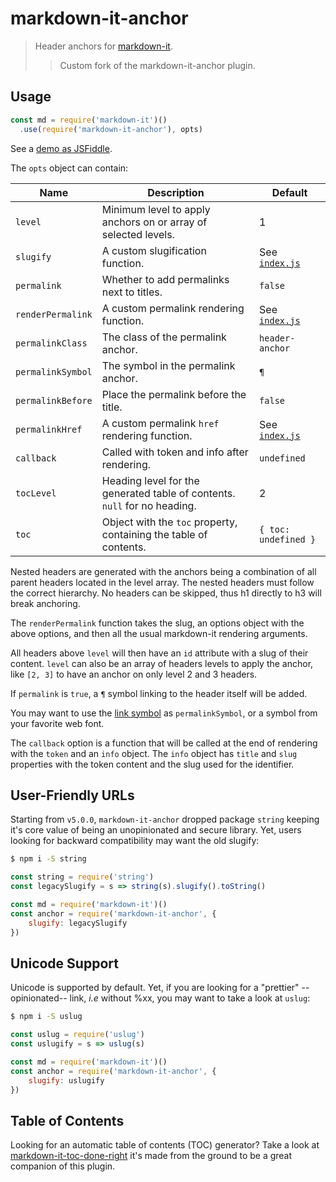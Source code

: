 # markdown-it-anchor

> Header anchors for [markdown-it].
>> Custom fork of the markdown-it-anchor plugin.

[markdown-it]: https://github.com/markdown-it/markdown-it

## Usage

```js
const md = require('markdown-it')()
  .use(require('markdown-it-anchor'), opts)
```

See a [demo as JSFiddle](https://jsfiddle.net/9ukc8dy6/).

The `opts` object can contain:

Name              | Description                                                               | Default
------------------|---------------------------------------------------------------------------|-----------------------------------
`level`           | Minimum level to apply anchors on or array of selected levels.            | 1
`slugify`         | A custom slugification function.                                          | See [`index.js`](index.js)
`permalink`       | Whether to add permalinks next to titles.                                 | `false`
`renderPermalink` | A custom permalink rendering function.                                    | See [`index.js`](index.js)
`permalinkClass`  | The class of the permalink anchor.                                        | `header-anchor`
`permalinkSymbol` | The symbol in the permalink anchor.                                       | `¶`
`permalinkBefore` | Place the permalink before the title.                                     | `false`
`permalinkHref`   | A custom permalink `href` rendering function.                             | See [`index.js`](index.js)
`callback`        | Called with token and info after rendering.                               | `undefined`
`tocLevel`        | Heading level for the generated table of contents. `null` for no heading. | 2
`toc`             | Object with the `toc` property, containing the table of contents.         | `{ toc: undefined }`

[slugify]: http://stringjs.com/#methods/slugify

Nested headers are generated with the anchors being a combination of all parent headers located in the level array.
The nested headers must follow the correct hierarchy. No headers can be skipped, thus h1 directly to h3 will break anchoring.

The `renderPermalink` function takes the slug, an options object with
the above options, and then all the usual markdown-it rendering
arguments.

All headers above `level` will then have an `id` attribute with a slug
of their content. `level` can also be an array of headers levels to
apply the anchor, like `[2, 3]` to have an anchor on only level 2 and
3 headers.

If `permalink` is `true`, a `¶` symbol linking to the header itself will
be added.

You may want to use the [link symbol](http://graphemica.com/🔗) as
`permalinkSymbol`, or a symbol from your favorite web font.

The `callback` option is a function that will be called at the end of
rendering with the `token` and an `info` object.  The `info` object has
`title` and `slug` properties with the token content and the slug used
for the identifier.

## User-Friendly URLs

Starting from `v5.0.0`, `markdown-it-anchor` dropped package `string`
keeping it's core value of being an unopinionated and secure library. Yet,
users looking for backward compatibility may want the old slugify:

```sh
$ npm i -S string
```

```js
const string = require('string')
const legacySlugify = s => string(s).slugify().toString()

const md = require('markdown-it')()
const anchor = require('markdown-it-anchor', {
	slugify: legacySlugify
})
```

## Unicode Support

Unicode is supported by default. Yet, if you are looking for a "prettier"
--opinionated-- link, _i.e_ without %xx, you may want to take a look at `uslug`:

```sh
$ npm i -S uslug
```

```js
const uslug = require('uslug')
const uslugify = s => uslug(s)

const md = require('markdown-it')()
const anchor = require('markdown-it-anchor', {
	slugify: uslugify
})
```

## Table of Contents

Looking for an automatic table of contents (TOC) generator? Take a look at
[markdown-it-toc-done-right](https://www.npmjs.com/package/markdown-it-toc-done-right) it's
made from the ground to be a great companion of this plugin.
